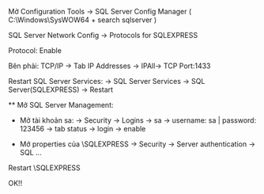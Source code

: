 Mở Configuration Tools -> SQL Server Config Manager
	( C:\Windows\SysWOW64 + search sqlserver )

SQL Server Network Config -> Protocols for SQLEXPRESS

Protocol: Enable

Bên phải: TCP/IP -> Tab IP Addresses -> IPAll-> 
			TCP Port:1433

Restart SQL Server Services: 
-> SQL Server Services -> SQL Server(SQLEXPRESS) -> Restart

** Mở SQL Server Management:
- Mở tài khoản sa: -> Security -> Logins -> sa
-> username: sa | password: 123456 -> tab status -> login -> enable

- Mở properties của \SQLEXPRESS -> Security -> Server authentication -> SQL ...

Restart \SQLEXPRESS

OK!!
